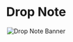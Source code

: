 <h1 align="center"> Drop Note </h1>

<!-- App Banner -->
<p align="center"> <img src="https://github.com/iDCoded/Drop-Note/blob/main/icons/dropnote-banner.png" alt="Drop Note Banner"> </p>
